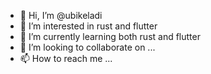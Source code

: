 - 👋 Hi, I’m @ubikeladi
- 👀 I’m interested in rust and flutter
- 🌱 I’m currently learning both rust and flutter
- 💞️ I’m looking to collaborate on ...
- 📫 How to reach me ...

<!---
ubikeladi/ubikeladi is a ✨ special ✨ repository because its `README.md` (this file) appears on your GitHub profile.
You can click the Preview link to take a look at your changes.
--->
